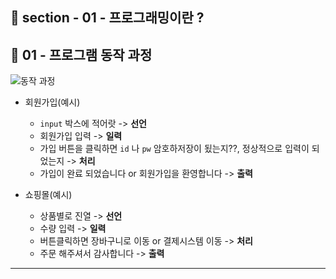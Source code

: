## 📝 section - 01 - 프로그래밍이란 ?

## 📍 01 - 프로그램 동작 과정

![동작 과정](https://user-images.githubusercontent.com/93629804/179395081-4593c5d7-a28c-481a-811e-3e1a6b345cff.png)

* 회원가입(예시) 
    * `input` 박스에 적어랏 -> **선언**
    * 회원가입 입력 -> **일력**
    * 가입 버튼을 클릭하면 `id` 나 `pw` 암호하저장이 됬는지??, 정상적으로 입력이 되었는지 -> **처리**
    * 가입이 완료 되었습니다 or 회원가입을 환영합니다 -> **출력**

* 쇼핑몰(예시) 
    * 상품별로 진열 -> **선언**
    * 수량 입력 -> **일력**
    * 버튼클릭하면 장바구니로 이동 or 결제시스템 이동 -> **처리**
    * 주문 해주셔서 감사합니다 -> **출력**


---